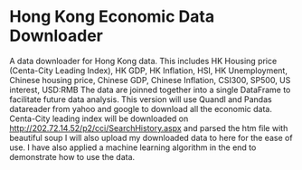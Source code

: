 # Hong Kong Economic Data Downloader 
A data downloader for Hong Kong data. This includes HK Housing price (Centa-City Leading Index), HK GDP, HK Inflation, HSI, HK Unemployment, Chinese housing price, Chinese GDP, Chinese Inflation, CSI300, SP500, US interest, USD:RMB
The data are joinned together into a single DataFrame to facilitate future data analysis.
This version will use Quandl and Pandas datareader from yahoo and google to download all the economic data.
Centa-City leading index will be downloaded on  http://202.72.14.52/p2/cci/SearchHistory.aspx and parsed the htm file with beautiful soup
I will also upload my downloaded data to here for the ease of use.
I have also applied a machine learning algorithm in the end to demonstrate how to use the data.
